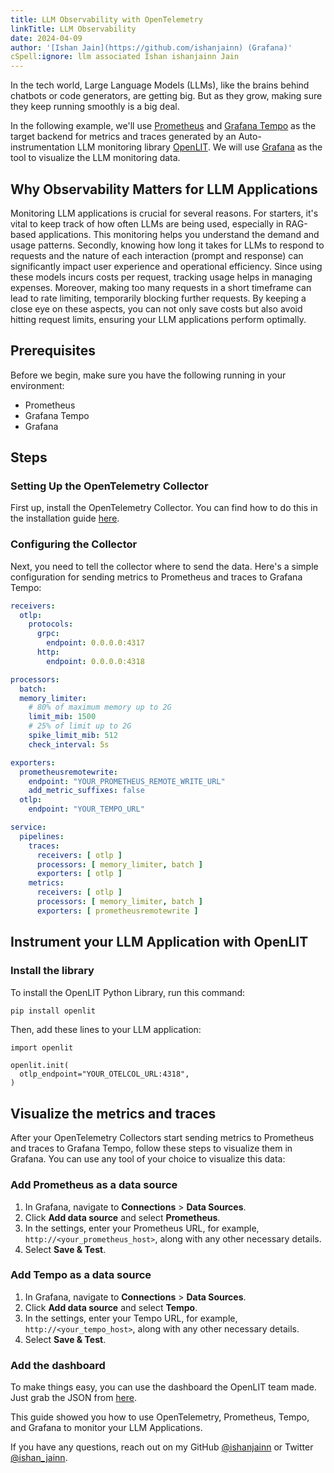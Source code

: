 ```yaml
---
title: LLM Observability with OpenTelemetry
linkTitle: LLM Observability
date: 2024-04-09
author: '[Ishan Jain](https://github.com/ishanjainn) (Grafana)'
cSpell:ignore: llm associated Ishan ishanjainn Jain
---
```


In the tech world, Large Language Models (LLMs), like the brains behind chatbots or code generators, are getting big. But as they grow, making sure they keep running smoothly is a big deal.

In the
following example, we'll use [Prometheus](https://prometheus.io/) and [Grafana Tempo](https://grafana.com/oss/tempo/) as the target
backend for metrics and traces generated by an Auto-instrumentation LLM monitoring library [OpenLIT](https://github.com/openlit/openlit). We will use [Grafana](https://grafana.com/oss/grafana/) as the tool to visualize the LLM monitoring data.

## Why Observability Matters for LLM Applications

Monitoring LLM applications is crucial for several reasons. For starters, it's vital to keep track of how often LLMs are being used, especially in RAG-based applications. This monitoring helps you understand the demand and usage patterns. Secondly, knowing how long it takes for LLMs to respond to requests and the nature of each interaction (prompt and response) can significantly impact user experience and operational efficiency. Since using these models incurs costs per request, tracking usage helps in managing expenses. Moreover, making too many requests in a short timeframe can lead to rate limiting, temporarily blocking further requests. By keeping a close eye on these aspects, you can not only save costs but also avoid hitting request limits, ensuring your LLM applications perform optimally.

## Prerequisites

Before we begin, make sure you have the following running in your environment:

- Prometheus
- Grafana Tempo
- Grafana

## Steps 

### Setting Up the OpenTelemetry Collector

First up, install the OpenTelemetry Collector. You can find how to do this in the installation guide [here](https://opentelemetry.io/docs/collector/installation/).

### Configuring the Collector

Next, you need to tell the collector where to send the data. Here's a simple configuration for sending metrics to Prometheus and traces to Grafana Tempo:

```yaml
receivers:
  otlp:
    protocols:
      grpc:
        endpoint: 0.0.0.0:4317
      http:
        endpoint: 0.0.0.0:4318

processors:
  batch:
  memory_limiter:
    # 80% of maximum memory up to 2G
    limit_mib: 1500
    # 25% of limit up to 2G
    spike_limit_mib: 512
    check_interval: 5s

exporters:
  prometheusremotewrite:
    endpoint: "YOUR_PROMETHEUS_REMOTE_WRITE_URL"
    add_metric_suffixes: false
  otlp:
    endpoint: "YOUR_TEMPO_URL"

service:
  pipelines:
    traces:
      receivers: [ otlp ]
      processors: [ memory_limiter, batch ]
      exporters: [ otlp ]
    metrics:
      receivers: [ otlp ]
      processors: [ memory_limiter, batch ]
      exporters: [ prometheusremotewrite ]
```

## Instrument your LLM Application with OpenLIT

### Install the library

To install the OpenLIT Python Library, run this command:

```sh
pip install openlit
```

Then, add these lines to your LLM application:

```
import openlit

openlit.init(
  otlp_endpoint="YOUR_OTELCOL_URL:4318", 
)
```

## Visualize the metrics and traces

After your OpenTelemetry Collectors start sending metrics to Prometheus and traces to Grafana Tempo, follow
these steps to visualize them in Grafana. You can use any tool of your choice to visualize this data:

### Add Prometheus as a data source

1. In Grafana, navigate to **Connections** > **Data Sources**.
2. Click **Add data source** and select **Prometheus**.
3. In the settings, enter your Prometheus URL, for example,
   `http://<your_prometheus_host>`, along with any other necessary details.
4. Select **Save & Test**.

### Add Tempo as a data source

1. In Grafana, navigate to **Connections** > **Data Sources**.
2. Click **Add data source** and select **Tempo**.
3. In the settings, enter your Tempo URL, for example,
   `http://<your_tempo_host>`, along with any other necessary details.
4. Select **Save & Test**.

### Add the dashboard

To make things easy, you can use the dashboard the OpenLIT team made. Just grab the JSON from [here](https://docs.openlit.io/latest/connections/prometheus-tempo#dashboard).

This guide showed you how to use OpenTelemetry, Prometheus, Tempo, and Grafana to monitor your LLM Applications. 

If you have any questions, reach out on my GitHub [@ishanjainn](https://github.com/ishanjainn) or Twitter [@ishan_jainn](https://twitter.com/ishan_jainn).
